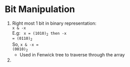 Bit Manipulation
=================
1. Right most 1 bit in binary representation:  
    <code>x & -x</code> <br>
   E.g: <code>
   x = (1010)<sub>2</sub> then -x = (0110)<sub>2</sub>
   </code><br>
   So, <code>x & -x = (0010)<sub>2</sub></code>
    * Used in Fenwick tree to traverse through the array
2. 
  